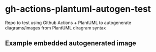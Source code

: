 # gh-actions-plantuml-autogen-test
Repo to test using Github Actions + PlantUML to autogenerate diagrams/images from PlantUML diragram syntax

## Example embedded autogenerated image
<!-- ![Sample mindmap](./sample.svg) -->

<object data="sample.svg" type="image/svg+xml"></object>